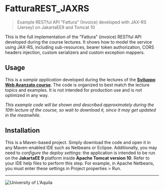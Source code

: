 # FatturaREST_JAXRS
> Example RESTful API "Fattura" (Invoice) developed with JAX-RS (Jersey) on JakartaEE9 and Tomcat 10
 
This is the full implementation of the "Fattura" (invoice) RESTful API developed during the course lectures. It shows how to model the service using JAX-RS, including sub-resources, bearer token authorization, CORS headers injection, custom serializers and custom exception mappers.
 
## Usage

This is a *sample application* developed during the lectures of the  [**Sviluppo Web Avanzato course**](https://sviluppowebavanzato-univaq.github.io). The code is organized to best match the lecture topics and examples. It is not intended for production use and is not optimized in any way. 

*This example code will be shown and described approximately during the 10th lecture of the course, so wait to download it, since it may get updated in the meanwhile.*

## Installation

This is a Maven-based project. Simply download the code and open it in any Maven-enabled IDE such as Netbeans or Eclipse. Additionally, you may need to *configure the deploy settings*: the application is intended to be run on the **JakartaEE 9** platform inside **Apache Tomcat version 10**. Refer to your IDE help files to perform this step. For example, in Apache Netbeans, you must enter these settings in Project properties > Run.


---

![University of L'Aquila](https://www.disim.univaq.it/skins/aqua/img/logo2021-2.png) 
